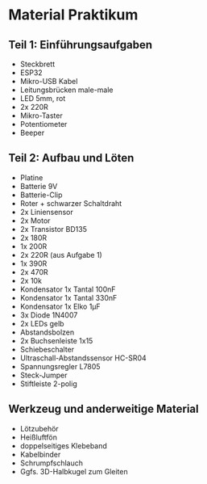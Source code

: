 # Material Praktikum

## Teil 1: Einführungsaufgaben
-	Steckbrett
-	ESP32
-	Mikro-USB Kabel
-	Leitungsbrücken male-male
-	LED 5mm, rot
-	2x 220R
-	Mikro-Taster
-	Potentiometer
-	Beeper

## Teil 2: Aufbau und Löten
-	Platine
-	Batterie 9V
-	Batterie-Clip
-	Roter + schwarzer Schaltdraht
-	2x Liniensensor
-	2x Motor
-	2x Transistor BD135
-	2x 180R
-	1x 200R
-	2x 220R (aus Aufgabe 1)
-	1x 390R
-	2x 470R
-	2x 10k
-	Kondensator 1x Tantal 100nF
-	Kondensator 1x Tantal 330nF
-	Kondensator 1x Elko 1µF
-	3x Diode 1N4007
-	2x LEDs gelb
-	Abstandsbolzen
-	2x Buchsenleiste 1x15
-	Schiebeschalter
-	Ultraschall-Abstandssensor HC-SR04
-	Spannungsregler L7805
-	Steck-Jumper
-	Stiftleiste 2-polig

## Werkzeug und anderweitige Material
-   Lötzubehör
-   Heißluftfön
-   doppelseitiges Klebeband
-   Kabelbinder
-   Schrumpfschlauch
-   Ggfs. 3D-Halbkugel zum Gleiten
